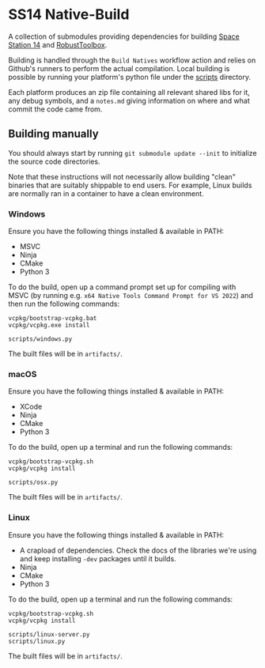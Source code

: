 # SS14 Native-Build

A collection of submodules providing dependencies for building [Space Station 14](https://github.com/space-wizards/space-station-14) and [RobustToolbox](https://github.com/space-wizards/RobustToolbox).

Building is handled through the `Build Natives` workflow action and relies on Github's runners to perform the actual compilation.
Local building is possible by running your platform's python file under the [scripts](./scripts/) directory.

Each platform produces an zip file containing all relevant shared libs for it, any debug symbols, and a `notes.md` giving information on where and what commit the code came from.

## Building manually

You should always start by running `git submodule update --init` to initialize the source code directories.

Note that these instructions will not necessarily allow building "clean" binaries that are suitably shippable to end users. For example, Linux builds are normally ran in a container to have a clean environment.

### Windows

Ensure you have the following things installed & available in PATH:

* MSVC
* Ninja
* CMake
* Python 3

To do the build, open up a command prompt set up for compiling with MSVC (by running e.g. `x64 Native Tools Command Prompt for VS 2022`) and then run the following commands:

```
vcpkg/bootstrap-vcpkg.bat
vcpkg/vcpkg.exe install

scripts/windows.py
```

The built files will be in `artifacts/`.

### macOS

Ensure you have the following things installed & available in PATH:

* XCode
* Ninja
* CMake
* Python 3

To do the build, open up a terminal and run the following commands:

```
vcpkg/bootstrap-vcpkg.sh
vcpkg/vcpkg install

scripts/osx.py
```

The built files will be in `artifacts/`.

### Linux

Ensure you have the following things installed & available in PATH:

* A crapload of dependencies. Check the docs of the libraries we're using and keep installing `-dev` packages until it builds.
* Ninja
* CMake
* Python 3

To do the build, open up a terminal and run the following commands:

```
vcpkg/bootstrap-vcpkg.sh
vcpkg/vcpkg install

scripts/linux-server.py
scripts/linux.py
```

The built files will be in `artifacts/`.

